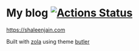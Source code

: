 # My blog [![Actions Status](https://wdp9fww0r9.execute-api.us-west-2.amazonaws.com/production/badge/shalzz/shalzz.github.io?branch=zola)](https://wdp9fww0r9.execute-api.us-west-2.amazonaws.com/production/results/shalzz/shalzz.github.io?branch=zola)

<https://shaleenjain.com>

Built with [zola](https://github.com/getzola/zola) using theme [butler](https://github.com/shalzz/butler)
